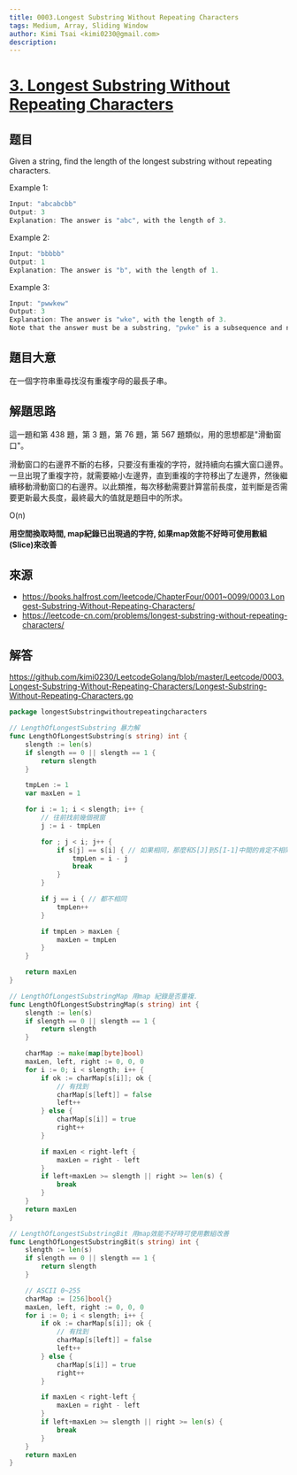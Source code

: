```yaml
---
title: 0003.Longest Substring Without Repeating Characters
tags: Medium, Array, Sliding Window
author: Kimi Tsai <kimi0230@gmail.com>
description:
---
```

# [3. Longest Substring Without Repeating Characters](https://leetcode.com/problems/longest-substring-without-repeating-characters/)

## 题目
Given a string, find the length of the longest substring without repeating characters.

Example 1:

```c
Input: "abcabcbb"
Output: 3
Explanation: The answer is "abc", with the length of 3.
```

Example 2:

```c
Input: "bbbbb"
Output: 1
Explanation: The answer is "b", with the length of 1.
```

Example 3:

```c
Input: "pwwkew"
Output: 3
Explanation: The answer is "wke", with the length of 3.
Note that the answer must be a substring, "pwke" is a subsequence and not a substring.
```

## 題目大意

在一個字符串重尋找沒有重複字母的最長子串。

## 解題思路
這一題和第 438 題，第 3 題，第 76 題，第 567 題類似，用的思想都是"滑動窗口"。

滑動窗口的右邊界不斷的右移，只要沒有重複的字符，就持續向右擴大窗口邊界。一旦出現了重複字符，就需要縮小左邊界，直到重複的字符移出了左邊界，然後繼續移動滑動窗口的右邊界。以此類推，每次移動需要計算當前長度，並判斷是否需要更新最大長度，最終最大的值就是題目中的所求。

O(n)

**用空間換取時間, map紀錄已出現過的字符, 如果map效能不好時可使用數組(Slice)來改善**

## 來源
* https://books.halfrost.com/leetcode/ChapterFour/0001~0099/0003.Longest-Substring-Without-Repeating-Characters/
* https://leetcode-cn.com/problems/longest-substring-without-repeating-characters/

## 解答
https://github.com/kimi0230/LeetcodeGolang/blob/master/Leetcode/0003.Longest-Substring-Without-Repeating-Characters/Longest-Substring-Without-Repeating-Characters.go

```go
package longestSubstringwithoutrepeatingcharacters

// LengthOfLongestSubstring 暴力解
func LengthOfLongestSubstring(s string) int {
	slength := len(s)
	if slength == 0 || slength == 1 {
		return slength
	}

	tmpLen := 1
	var maxLen = 1

	for i := 1; i < slength; i++ {
		// 往前找前幾個視窗
		j := i - tmpLen

		for ; j < i; j++ {
			if s[j] == s[i] { // 如果相同，那麼和S[J]到S[I-1]中間的肯定不相同，所以可以直接計算得到
				tmpLen = i - j
				break
			}
		}

		if j == i { // 都不相同
			tmpLen++
		}

		if tmpLen > maxLen {
			maxLen = tmpLen
		}
	}

	return maxLen
}

// LengthOfLongestSubstringMap 用map 紀錄是否重複.
func LengthOfLongestSubstringMap(s string) int {
	slength := len(s)
	if slength == 0 || slength == 1 {
		return slength
	}

	charMap := make(map[byte]bool)
	maxLen, left, right := 0, 0, 0
	for i := 0; i < slength; i++ {
		if ok := charMap[s[i]]; ok {
			// 有找到
			charMap[s[left]] = false
			left++
		} else {
			charMap[s[i]] = true
			right++
		}

		if maxLen < right-left {
			maxLen = right - left
		}
		if left+maxLen >= slength || right >= len(s) {
			break
		}
	}
	return maxLen
}

// LengthOfLongestSubstringBit 用map效能不好時可使用數組改善
func LengthOfLongestSubstringBit(s string) int {
	slength := len(s)
	if slength == 0 || slength == 1 {
		return slength
	}

	// ASCII 0~255
	charMap := [256]bool{}
	maxLen, left, right := 0, 0, 0
	for i := 0; i < slength; i++ {
		if ok := charMap[s[i]]; ok {
			// 有找到
			charMap[s[left]] = false
			left++
		} else {
			charMap[s[i]] = true
			right++
		}

		if maxLen < right-left {
			maxLen = right - left
		}
		if left+maxLen >= slength || right >= len(s) {
			break
		}
	}
	return maxLen
}

```